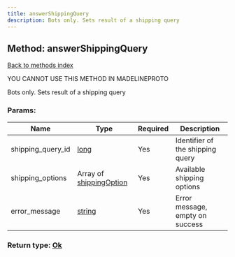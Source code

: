 ```yaml
---
title: answerShippingQuery
description: Bots only. Sets result of a shipping query
---
```

## Method: answerShippingQuery  
[Back to methods index](index.md)


YOU CANNOT USE THIS METHOD IN MADELINEPROTO


Bots only. Sets result of a shipping query

### Params:

| Name     |    Type       | Required | Description |
|----------|---------------|----------|-------------|
|shipping\_query\_id|[long](../types/long.md) | Yes|Identifier of the shipping query|
|shipping\_options|Array of [shippingOption](../constructors/shippingOption.md) | Yes|Available shipping options|
|error\_message|[string](../types/string.md) | Yes|Error message, empty on success|


### Return type: [Ok](../types/Ok.md)

